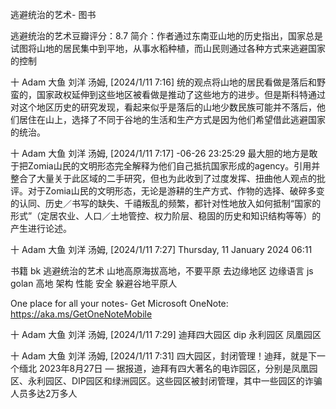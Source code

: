  逃避统治的艺术- 图书


逃避统治的艺术豆瓣评分：8.7 简介：作者通过东南亚山地的历史指出，国家总是试图将山地的居民集中到平地，从事水稻种植，而山民则通过各种方式来逃避国家的控制

十 Adam 大鱼 刘洋 汤姆, [2024/1/11 7:16]
统的观点将山地的居民看做是落后和野蛮的，国家政权延伸到这些地区被看做是推动了这些地方的进步。但是斯科特通过对这个地区历史的研究发现，看起来似乎是落后的山地少数民族可能并不落后，他们居住在山上，选择了不同于谷地的生活和生产方式是因为他们希望借此逃避国家的统治。

十 Adam 大鱼 刘洋 汤姆, [2024/1/11 7:17]
-06-26 23:25:29
最大胆的地方是敢于把Zomia山民的文明形态完全解释为他们自己抵抗国家形成的agency。引用并整合了大量关于此区域的二手研究，但也为此收到了过度发挥、扭曲他人观点的批评。对于Zomia山民的文明形态，无论是游耕的生产方式、作物的选择、破碎多变的认同、历史／书写的缺失、千禧叛乱的频繁，都针对性地放入如何抵制“国家的形式”（定居农业、人口／土地管控、权力阶层、稳固的历史和知识结构等等）的产生进行论述。

十 Adam 大鱼 刘洋 汤姆, [2024/1/11 7:27]
Thursday, 11 January 2024 
06:11 
 
书籍 bk  逃避统治的艺术 
山地高原海拔高地，不要平原 
去边缘地区 
边缘语言 js golan 
高地 架构 性能 安全 
躲避谷地平原人


One place for all your notes- Get Microsoft OneNote: https://aka.ms/GetOneNoteMobile

十 Adam 大鱼 刘洋 汤姆, [2024/1/11 7:29]
迪拜四大园区 dip 永利园区 凤凰园区

十 Adam 大鱼 刘洋 汤姆, [2024/1/11 7:31]
四大园区，封闭管理！迪拜，就是下一个缅北
2023年8月27日 — 据报道，迪拜有四大著名的电诈园区，分别是凤凰园区、永利园区、DIP园区和绿洲园区。这些园区被封闭管理，其中一些园区的诈骗人员多达2万多人

